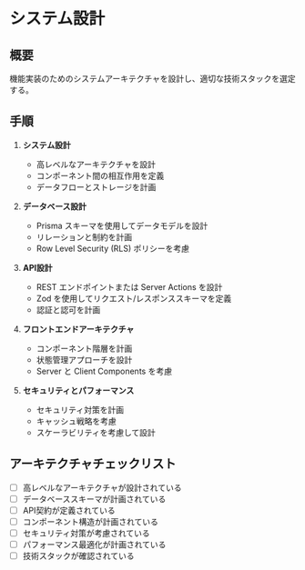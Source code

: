 # システム設計

## 概要

機能実装のためのシステムアーキテクチャを設計し、適切な技術スタックを選定する。

## 手順

1. **システム設計**
   - 高レベルなアーキテクチャを設計
   - コンポーネント間の相互作用を定義
   - データフローとストレージを計画

2. **データベース設計**
   - Prisma スキーマを使用してデータモデルを設計
   - リレーションと制約を計画
   - Row Level Security (RLS) ポリシーを考慮

3. **API設計**
   - REST エンドポイントまたは Server Actions を設計
   - Zod を使用してリクエスト/レスポンススキーマを定義
   - 認証と認可を計画

4. **フロントエンドアーキテクチャ**
   - コンポーネント階層を計画
   - 状態管理アプローチを設計
   - Server と Client Components を考慮

5. **セキュリティとパフォーマンス**
   - セキュリティ対策を計画
   - キャッシュ戦略を考慮
   - スケーラビリティを考慮して設計

## アーキテクチャチェックリスト

- [ ] 高レベルなアーキテクチャが設計されている
- [ ] データベーススキーマが計画されている
- [ ] API契約が定義されている
- [ ] コンポーネント構造が計画されている
- [ ] セキュリティ対策が考慮されている
- [ ] パフォーマンス最適化が計画されている
- [ ] 技術スタックが確認されている
